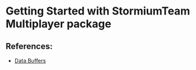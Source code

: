 # Getting Started with StormiumTeam Multiplayer package

## References:
- [Data Buffers](References/DataBuffer.md)
